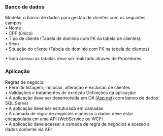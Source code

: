 <h3 class="code-line" data-line-start=0 data-line-end=1 ><a id="Banco_de_dados_0"></a>Banco de dados</h3>
<p class="has-line-data" data-line-start="1" data-line-end="7">Modelar o banco de dados para gestão de clientes com os seguintes campos:<br>
• Nome<br>
• CPF (único)<br>
• Tipo de cliente (Tabela de domínio com FK na tabela de clientes)<br>
• Sexo<br>
• Situação do cliente (Tabela de domínio com FK na tabela de clientes)</p>
<p class="has-line-data" data-line-start="8" data-line-end="9">*Todo acesso as tabelas deve ser realizado através de Procedures.</p>
<h3 class="code-line" data-line-start=10 data-line-end=11 ><a id="Aplicao_10"></a>Aplicação</h3>
<p class="has-line-data" data-line-start="11" data-line-end="18">Regras de negócio:<br>
• Permitir listagem, inclusão, alteração e exclusão de clientes<br>
• Validações e tratamentos de exceção Definições da aplicação:<br>
• A aplicação deve ser desenvolvida em C# (<a href="http://Asp.net">Asp.net</a>) com banco de dados SQL Server<br>
• A aplicação deve ser estruturada em camadas<br>
• A camada de regra de negócios e acesso a dados deve estar encapsulada em uma API (WebService ou WCF)<br>
• A aplicação deve acessar a camada de regra de negócios e acesso a dados somente via API</p>
